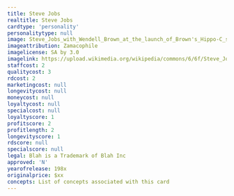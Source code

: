 ```yaml
---
title: Steve Jobs
realtitle: Steve Jobs
cardtype: 'personality'
personalitytype: null
image: Steve_Jobs_with_Wendell_Brown_at_the_launch_of_Brown's_Hippo-C_software_for_Macintosh,_January_1984.jpg
imageattribution: Zamacophile
imagelicense: SA by 3.0
imagelink: https://upload.wikimedia.org/wikipedia/commons/6/6f/Steve_Jobs_with_Wendell_Brown_at_the_launch_of_Brown%27s_Hippo-C_software_for_Macintosh%2C_January_1984.jpg
staffcost: 2
qualitycost: 3
rdcost: 2
marketingcost: null
longevitycost: null
moneycost: null
loyaltycost: null
specialcost: null
loyaltyscore: 1
profitscore: 2
profitlength: 2
longevityscore: 1
rdscore: null
specialscore: null
legal: Blah is a Trademark of Blah Inc
approved: 'N'
yearofrelease: 198x
originalprice: $xx
concepts: List of concepts associated with this card
---
```


